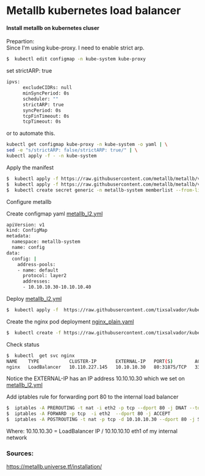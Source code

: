# Metallb kubernetes load balancer

#### Install metallb on kubernetes cluser

Prepartion:  
Since I'm using kube-proxy. I need to enable strict arp.

```sh
$  kubectl edit configmap -n kube-system kube-proxy
```

set strictARP: true

```sh
ipvs:
      excludeCIDRs: null
      minSyncPeriod: 0s
      scheduler: ""
      strictARP: true
      syncPeriod: 0s
      tcpFinTimeout: 0s
      tcpTimeout: 0s
```

or to automate this.

```sh
kubectl get configmap kube-proxy -n kube-system -o yaml | \
sed -e "s/strictARP: false/strictARP: true/" | \
kubectl apply -f - -n kube-system
```

Apply the manifest

```sh
$  kubectl apply -f https://raw.githubusercontent.com/metallb/metallb/v0.9.4/manifests/namespace.yaml
$  kubectl apply -f https://raw.githubusercontent.com/metallb/metallb/v0.9.4/manifests/metallb.yaml
$  kubectl create secret generic -n metallb-system memberlist --from-literal=secretkey="$(openssl rand -base64 128)"
```

Configure metallb

Create configmap yaml [metallb_l2.yml]

```sh
apiVersion: v1
kind: ConfigMap
metadata:
  namespace: metallb-system
  name: config
data:
  config: |
    address-pools:
    - name: default
      protocol: layer2
      addresses:
      - 10.10.10.30-10.10.10.40
```

Deploy [metallb_l2.yml]

```sh
$  kubectl apply -f  https://raw.githubusercontent.com/tixsalvador/kubernetes-metallb/main/metallb_l2.yml
```

Create the nginx pod deployment [nginx_plain.yaml]

```sh
$  kubectl create -f https://raw.githubusercontent.com/tixsalvador/kubernetes-metallb/main/nginx_plain.yaml
```

Check status

```sh
$  kubectl  get svc nginx
NAME    TYPE           CLUSTER-IP       EXTERNAL-IP   PORT(S)        AGE
nginx   LoadBalancer   10.110.227.145   10.10.10.30   80:31875/TCP   33m
```

Notice the EXTERNAL-IP has an IP address 10.10.10.30 which we set on [metallb_l2.yml]

Add iptables rule for forwarding port 80 to the internal load balancer

```sh
$  iptables -A PREROUTING -t nat -i eth2 -p tcp --dport 80 -j DNAT --to 10.10.10.30:80
$  iptables -A FORWARD -p tcp  -i eth2  --dport 80 -j ACCEPT
$  iptables -A POSTROUTING -t nat -p tcp -d 10.10.10.30 --dport 80 -j SNAT --to-source 10.10.10.10
```

Where: 10.10.10.30 = LoadBalancer IP / 10.10.10.10 eth1 of my internal network

[metallb_l2.yml]: https://github.com/tixsalvador/kubernetes-metallb/blob/main/metallb_l2.yml
[nginx_plain.yaml]: https://github.com/tixsalvador/kubernetes-metallb/blob/main/nginx_plain.yaml

### Sources:
https://metallb.universe.tf/installation/

